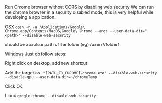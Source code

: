 Run Chrome browser without CORS by disabling web security
We can run the chrome browser in a security disabled mode, this is very helpful while developing a application.

OSX
`open -n -a /Applications/Google\ Chrome.app/Contents/MacOS/Google\ Chrome --args --user-data-dir="<path>" --disable-web-security`

<path> should be absolute path of the folder (eg) /users/<username>/folder1

Windows
Just do follow steps:

Right click on desktop, add new shortcut

Add the target as ` "[PATH_TO_CHROME]\chrome.exe" --disable-web-security --disable-gpu --user-data-dir=~/chromeTemp`

Click OK.

Linux
`google-chrome --disable-web-security`
